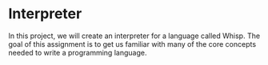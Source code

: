 # Interpreter
In this project, we will create an interpreter for a language called Whisp. The goal of this assignment is to get us familiar with many of the core concepts needed to write a programming language.
